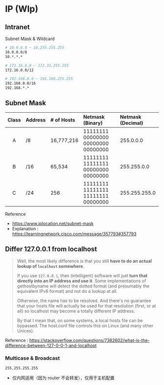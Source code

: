 # IP (WIp)

## Intranet

Subnet Mask & Wildcard

```bash
# 10.0.0.0 ~ 10.255.255.255
10.0.0.0/8
10.*.*.*

# 172.16.0.0 ~ 172.31.255.255
172.16.0.0/12

# 192.168.0.0 ~ 192.168.255.255
192.168.0.0/16
192.168.*.*
```

## Subnet Mask

|Class|Address|# of Hosts|Netmask (Binary)|Netmask (Decimal)|
|:-:|:-|:-|:-|:-|
|A|/8|16,777,216|11111111 00000000 00000000 00000000|255.0.0.0|
|B|/16|65,534|11111111 11111111 00000000 00000000|255.255.0.0|
|C|/24|256|11111111 11111111 11111111 00000000|255.255.255.0|

Reference

- https://www.iplocation.net/subnet-mask
- Explanation : https://learningnetwork.cisco.com/message/357793#357793

## Differ 127.0.0.1 from localhost

> Well, the most likely difference is that you still **have to do an actual lookup of `localhost` somewhere**.
>
> If you use `127.0.0.1`, then (intelligent) software will just **turn that directly into an IP address and use it**. Some implementations of gethostbyname will detect the dotted format (and presumably the equivalent IPv6 format) and not do a lookup at all.
>
> Otherwise, the name has to be resolved. And there's no guarantee that your hosts file will actually be used for that resolution (first, or at all) so localhost may become a totally different IP address.
>
> By that I mean that, on some systems, a local hosts file can be bypassed. The host.conf file controls this on Linux (and many other Unices).

Reference : https://stackoverflow.com/questions/7382602/what-is-the-difference-between-127-0-0-1-and-localhost

### Multicase & Broadcast

`255.255.255.255`

- 仅内网适用（因为 router 不会转发），仅用于主机配置
